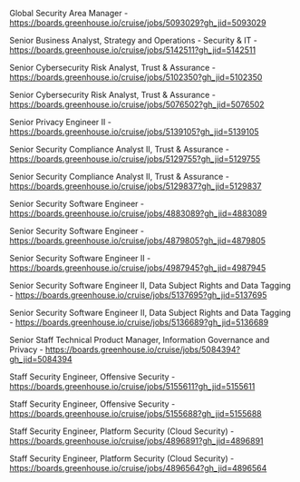 Global Security Area Manager - https://boards.greenhouse.io/cruise/jobs/5093029?gh_jid=5093029

Senior Business Analyst, Strategy and Operations - Security & IT - https://boards.greenhouse.io/cruise/jobs/5142511?gh_jid=5142511

Senior Cybersecurity Risk Analyst, Trust & Assurance - https://boards.greenhouse.io/cruise/jobs/5102350?gh_jid=5102350

Senior Cybersecurity Risk Analyst, Trust & Assurance - https://boards.greenhouse.io/cruise/jobs/5076502?gh_jid=5076502

Senior Privacy Engineer II - https://boards.greenhouse.io/cruise/jobs/5139105?gh_jid=5139105

Senior Security Compliance Analyst II, Trust & Assurance - https://boards.greenhouse.io/cruise/jobs/5129755?gh_jid=5129755

Senior Security Compliance Analyst II, Trust & Assurance - https://boards.greenhouse.io/cruise/jobs/5129837?gh_jid=5129837

 Senior Security Software Engineer - https://boards.greenhouse.io/cruise/jobs/4883089?gh_jid=4883089

Senior Security Software Engineer - https://boards.greenhouse.io/cruise/jobs/4879805?gh_jid=4879805

Senior Security Software Engineer II - https://boards.greenhouse.io/cruise/jobs/4987945?gh_jid=4987945

Senior Security Software Engineer II, Data Subject Rights and Data Tagging - https://boards.greenhouse.io/cruise/jobs/5137695?gh_jid=5137695

Senior Security Software Engineer II, Data Subject Rights and Data Tagging - https://boards.greenhouse.io/cruise/jobs/5136689?gh_jid=5136689

Senior Staff Technical Product Manager, Information Governance and Privacy - https://boards.greenhouse.io/cruise/jobs/5084394?gh_jid=5084394

Staff Security Engineer, Offensive Security - https://boards.greenhouse.io/cruise/jobs/5155611?gh_jid=5155611

Staff Security Engineer, Offensive Security - https://boards.greenhouse.io/cruise/jobs/5155688?gh_jid=5155688

 Staff Security Engineer, Platform Security (Cloud Security) - https://boards.greenhouse.io/cruise/jobs/4896891?gh_jid=4896891

Staff Security Engineer, Platform Security (Cloud Security) - https://boards.greenhouse.io/cruise/jobs/4896564?gh_jid=4896564


